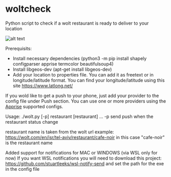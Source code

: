 # woltcheck
Python script to check if a wolt restaurant is ready to deliver to your location

![alt text](https://user-images.githubusercontent.com/6189366/147935485-932caef9-9c83-4541-9c1e-449eadd340a8.png?raw=true)

Prerequisits:
- Install necessary dependencies (python3 -m pip install shapely configparser apprise termcolor beautifulsoup4)
- Install libgeos-dev (apt-get install libgeos-dev)
- Add your location to properties file. You can add it as freetext or in longitude/latitude format. 
  You can find your longitude/latitude using this site https://www.latlong.net/

If you wold like to get a push to your phone, just add your provider to the config file under Push section.
You can use one or more providers using the [Apprise](https://github.com/caronc/apprise) supported configs. 

Usage:
./wolt.py [-p] restaurant [restaurant] ...
-p send push when the restaurant status change

restaurant name is taken from the wolt url
example: https://wolt.com/en/isr/tel-aviv/restaurant/cafe-noir
  in this case "cafe-noir" is the restaurant name

Added support for notifications for MAC or WINDOWS (via WSL only for now)
If you want WSL notifications you will need to download this project:
https://github.com/stuartleeks/wsl-notify-send
and set the path for the exe in the config file
